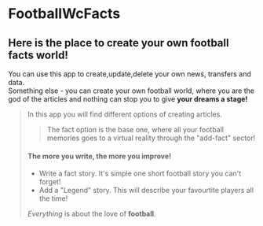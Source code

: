 # FootballWcFacts
## Here is the place to create your own football facts world!
You can use this app to create,update,delete your own news, transfers and data.  
Something else - you can create your own football world, where you are the god of the articles and nothing can stop you to give **your dreams a stage!**  
> In this app you will find different options of creating articles.
>
>> The fact option is the base one, where all your football memories goes to a virtual reality through the "add-fact" sector!
> #### The more you write, the more you improve!  
>
> - Write a fact story. It's simple one short football story you can't forget!
> - Add a "Legend" story. This will describe your favourtite players all the time!
>
>  *Everything* is about the love of **football**.
